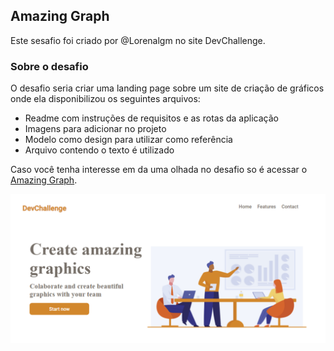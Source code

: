 ## Amazing Graph

Este sesafio foi criado por @Lorenalgm no site DevChallenge.

### Sobre o desafio
O desafio seria criar uma landing page sobre um site de criação de gráficos onde ela disponibilizou os seguintes arquivos:

-  Readme com instruções de requisitos e as rotas da aplicação
-  Imagens para adicionar no projeto
- Modelo como design para utilizar como referência
- Arquivo contendo o texto é utilizado

Caso você tenha interesse em da uma olhada no desafio so é acessar o [Amazing Graph](http://https://devchallenge.com.br/challenges/5ec9a7fc10e94a38493d3910/details "Amazing Graph").

![img](https://github.com/Lucas-Machado-Alves/Desafios_DevChalleng/blob/main/img/OKIspKG%20-%20Imgur.png?raw=true "img")
